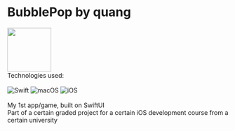 # BubblePop by quang
<img src="https://github.com/quangmng/BubblePop/assets/img/57740309/3b3cb82b-84c7-4b4a-a4bb-2b695516936a" width="100" height="100"><br>
Technologies used: <br><br>
![Swift](https://img.shields.io/badge/swift-F54A2A?style=for-the-badge&logo=swift&logoColor=white)
![macOS](https://img.shields.io/badge/macOS-000000?style=for-the-badge&logo=apple&logoColor=white)
![iOS](https://img.shields.io/badge/iOS/iPadOS-%2320232a.svg?style=for-the-badge&logo=ios&logoColor=white)<br><br>
My 1st app/game, built on SwiftUI <br>
Part of a certain graded project for a certain iOS development course from a certain university
